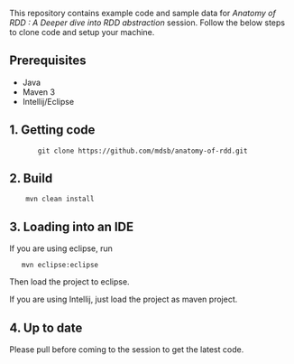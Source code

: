 This repository contains example code and sample data for *Anatomy of RDD : A Deeper dive into RDD abstraction* session.
Follow the below steps to clone code and setup your machine.


## Prerequisites

* Java
* Maven 3
* Intellij/Eclipse

## 1. Getting code

           git clone https://github.com/mdsb/anatomy-of-rdd.git


## 2. Build

        mvn clean install


## 3. Loading into an IDE

  If you are using eclipse, run

       mvn eclipse:eclipse

  Then load the project to eclipse.

  If you are using Intellij, just load the project as maven project.


## 4. Up to date

Please pull before coming to the session to get the latest code.

